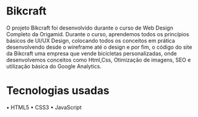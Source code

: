 <h1>Bikcraft</h1>
O projeto Bikcraft foi desenvolvido durante o curso de Web Design Completo da Origamid. Durante o curso, aprendemos todos os princípios básicos de UI/UX Design, colocando todos os conceitos em prática desenvolvendo desde o wireframe até o design e por fim, o código do site da Bikcraft uma empresa que vende bicicletas personalizadas, onde desenvolvemos conceitos como Html,Css, Otimização de imagens, SEO e utilização básica do Google Analytics.

<h1>Tecnologias usadas</h1>
• HTML5
• CSS3
• JavaScript
